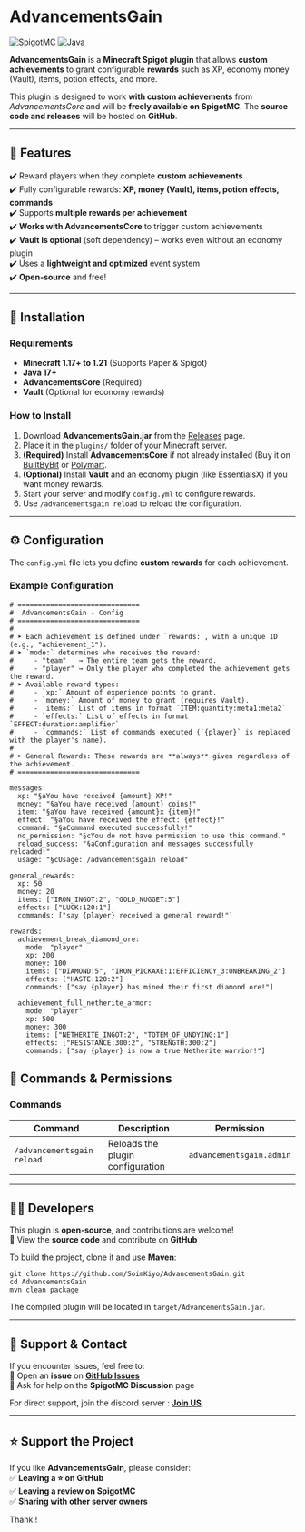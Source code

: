 # **AdvancementsGain**
![SpigotMC](https://img.shields.io/badge/SpigotMC-Available-green) ![Java](https://img.shields.io/badge/Java-17-blue)

**AdvancementsGain** is a **Minecraft Spigot plugin** that allows **custom achievements** to grant configurable **rewards** such as XP, economy money (Vault), items, potion effects, and more.  
  
This plugin is designed to work **with custom achievements** from *AdvancementsCore* and will be **freely available on SpigotMC**. The **source code and releases** will be hosted on **GitHub**.

---

## **🔹 Features**
✔️ Reward players when they complete **custom achievements**  
✔️ Fully configurable rewards: **XP, money (Vault), items, potion effects, commands**  
✔️ Supports **multiple rewards per achievement**  
✔️ **Works with AdvancementsCore** to trigger custom achievements  
✔️ **Vault is optional** (soft dependency) – works even without an economy plugin  
✔️ Uses a **lightweight and optimized** event system  
✔️ **Open-source** and free!  

---

## **📜 Installation**
### **Requirements**
- **Minecraft 1.17+ to 1.21** (Supports Paper & Spigot)  
- **Java 17+**  
- **AdvancementsCore** (Required)  
- **Vault** (Optional for economy rewards)  

### **How to Install**
1. Download **AdvancementsGain.jar** from the [Releases](https://github.com/SoimKiyo/AdvancementsGain/releases) page.  
2. Place it in the `plugins/` folder of your Minecraft server.  
3. **(Required)** Install **AdvancementsCore** if not already installed (Buy it on [BuiltByBit](https://builtbybit.com/resources/advancementcore.61398/) or [Polymart](https://polymart.org/resource/advancementscore.7324).  
4. **(Optional)** Install **Vault** and an economy plugin (like EssentialsX) if you want money rewards.  
5. Start your server and modify `config.yml` to configure rewards.  
6. Use `/advancementsgain reload` to reload the configuration.

---

## **⚙️ Configuration**
The `config.yml` file lets you define **custom rewards** for each achievement.

### **Example Configuration**
```
# ==============================
#  AdvancementsGain - Config
# ==============================
#
# ➤ Each achievement is defined under `rewards:`, with a unique ID (e.g., "achievement_1").
# ➤ `mode:` determines who receives the reward:
#     - "team"   → The entire team gets the reward.
#     - "player" → Only the player who completed the achievement gets the reward.
# ➤ Available reward types:
#     - `xp:` Amount of experience points to grant.
#     - `money:` Amount of money to grant (requires Vault).
#     - `items:` List of items in format `ITEM:quantity:meta1:meta2`
#     - `effects:` List of effects in format `EFFECT:duration:amplifier`
#     - `commands:` List of commands executed (`{player}` is replaced with the player's name).
#
# ➤ General Rewards: These rewards are **always** given regardless of the achievement.
# ==============================

messages:
  xp: "§aYou have received {amount} XP!"
  money: "§aYou have received {amount} coins!"
  item: "§aYou have received {amount}x {item}!"
  effect: "§aYou have received the effect: {effect}!"
  command: "§aCommand executed successfully!"
  no_permission: "§cYou do not have permission to use this command."
  reload_success: "§aConfiguration and messages successfully reloaded!"
  usage: "§cUsage: /advancementsgain reload"

general_rewards:
  xp: 50
  money: 20
  items: ["IRON_INGOT:2", "GOLD_NUGGET:5"]
  effects: ["LUCK:120:1"]
  commands: ["say {player} received a general reward!"]

rewards:
  achievement_break_diamond_ore:
    mode: "player"
    xp: 200
    money: 100
    items: ["DIAMOND:5", "IRON_PICKAXE:1:EFFICIENCY_3:UNBREAKING_2"]
    effects: ["HASTE:120:2"]
    commands: ["say {player} has mined their first diamond ore!"]

  achievement_full_netherite_armor:
    mode: "player"
    xp: 500
    money: 300
    items: ["NETHERITE_INGOT:2", "TOTEM_OF_UNDYING:1"]
    effects: ["RESISTANCE:300:2", "STRENGTH:300:2"]
    commands: ["say {player} is now a true Netherite warrior!"]

```

## **📌 Commands & Permissions**
### **Commands**
| Command | Description | Permission |
|---------|-------------|------------|
| `/advancementsgain reload` | Reloads the plugin configuration | `advancementsgain.admin` |

---

## **👨‍💻 Developers**
This plugin is **open-source**, and contributions are welcome!  
📂 View the **source code** and contribute on **GitHub**

To build the project, clone it and use **Maven**:
```
git clone https://github.com/SoimKiyo/AdvancementsGain.git
cd AdvancementsGain
mvn clean package
```
The compiled plugin will be located in `target/AdvancementsGain.jar`.

---

## **📢 Support & Contact**
If you encounter issues, feel free to:  
📌 Open an **issue** on **[GitHub Issues](https://github.com/SoimKiyo/AdvancementsGain/issues)**  
📌 Ask for help on the **SpigotMC Discussion** page  

For direct support, join the discord server : **[Join US](https://discord.gg/Q42XFEyUH5)**.

---
  
## **⭐ Support the Project**
If you like **AdvancementsGain**, please consider:  
✅ **Leaving a ⭐ on GitHub**  
✅ **Leaving a review on SpigotMC**  
✅ **Sharing with other server owners**  

Thank !
